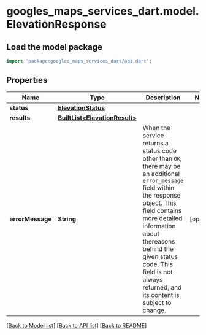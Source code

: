 # googles_maps_services_dart.model.ElevationResponse

## Load the model package
```dart
import 'package:googles_maps_services_dart/api.dart';
```

## Properties
Name | Type | Description | Notes
------------ | ------------- | ------------- | -------------
**status** | [**ElevationStatus**](ElevationStatus.md) |  | 
**results** | [**BuiltList&lt;ElevationResult&gt;**](ElevationResult.md) |  | 
**errorMessage** | **String** | When the service returns a status code other than `OK`, there may be an additional `error_message` field within the response object. This field contains more detailed information about thereasons behind the given status code. This field is not always returned, and its content is subject to change.  | [optional] 

[[Back to Model list]](../README.md#documentation-for-models) [[Back to API list]](../README.md#documentation-for-api-endpoints) [[Back to README]](../README.md)


